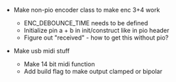 - Make non-pio encoder class to make enc 3+4 work
	- ENC_DEBOUNCE_TIME needs to be defined
	- Initialize pin a + b in init/construct like in pio header
	- Figure out "received" - how to get this without pio?
	
	
- Make usb midi stuff
	- Make 14 bit midi function
	- Add build flag to make output clamped or bipolar
